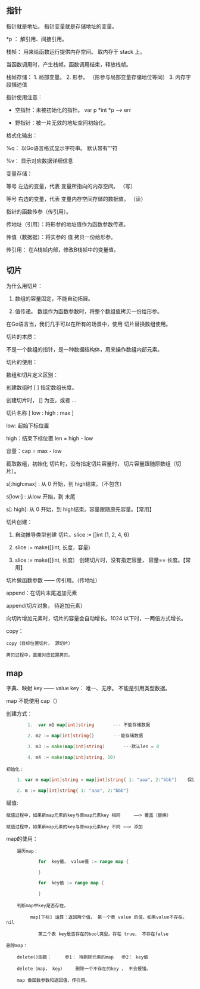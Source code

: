 ## 指针  

指针就是地址。 指针变量就是存储地址的变量。

*p ： 解引用、间接引用。

栈帧：	用来给函数运行提供内存空间。 取内存于 stack 上。

当函数调用时，产生栈帧。函数调用结束，释放栈帧。

栈帧存储： 1. 局部变量。 2. 形参。 （形参与局部变量存储地位等同） 3. 内存字段描述值

指针使用注意：

- 空指针：未被初始化的指针。	var p *int		*p --> err

- 野指针：被一片无效的地址空间初始化。

格式化输出：

%q： 以Go语言格式显示字符串。 默认带有“”符

%v： 显示对应数据详细信息

变量存储：

等号 左边的变量，代表 变量所指向的内存空间。	（写）

等号 右边的变量，代表 变量内存空间存储的数据值。	（读）

指针的函数传参（传引用）。

传地址（引用）：将形参的地址值作为函数参数传递。

传值（数据据）：将实参的 值 拷贝一份给形参。

传引用：	在A栈帧内部，修改B栈帧中的变量值。

## 切片

为什么用切片：

1. 数组的容量固定，不能自动拓展。

2. 值传递。 数组作为函数参数时，将整个数组值拷贝一份给形参。

在Go语言当，我们几乎可以在所有的场景中，使用 切片替换数组使用。

切片的本质：

不是一个数组的指针，是一种数据结构体，用来操作数组内部元素。


切片的使用：

数组和切片定义区别：

创建数组时 [ ] 指定数组长度。

创建切片时， [] 为空，或者 ... 

切片名称 [ low : high : max ]

low: 起始下标位置

high：结束下标位置	len = high - low

容量：cap = max - low

截取数组，初始化 切片时，没有指定切片容量时， 切片容量跟随原数组（切片）。

s[:high:max] : 从 0 开始，到 high结束。（不包含）

s[low:] :	从low 开始，到 末尾

s[: high]:	从 0 开始，到 high结束。容量跟随原先容量。【常用】

切片创建：

1. 自动推导类型创建 切片。slice := []int {1, 2, 4, 6}

2. slice := make([]int, 长度，容量)

3. slice := make([]int, 长度）		创建切片时，没有指定容量， 容量== 长度。【常用】

切片做函数参数 —— 传引用。（传地址）

append：在切片末尾追加元素

append(切片对象， 待追加元素）

向切片增加元素时，切片的容量会自动增长。1024 以下时，一两倍方式增长。

copy：

	copy（目标位置切片， 源切片）

	拷贝过程中，直接对应位置拷贝。

## map

字典、映射  	key —— value	key： 唯一、无序。 不能是引用类型数据。

map 不能使用 cap（）

创建方式：

```go
		1.  var m1 map[int]string		--- 不能存储数据

		2. m2 := map[int]string{}		---能存储数据

		3. m3 := make(map[int]string)		---默认len = 0

		4. m4 := make(map[int]string, 10)
```

	初始化：

```go
	1. var m map[int]string = map[int]string{ 1: "aaa", 2:"bbb"}	保证key彼此不重复。

	2. m := map[int]string{ 1: "aaa", 2:"bbb"}
```

赋值:

	赋值过程中，如果新map元素的key与原map元素key 相同 	——> 覆盖（替换）

	赋值过程中，如果新map元素的key与原map元素key 不同	——> 添加

map的使用：

		遍历map：

```go
			for  key值， value值 := range map {

			} 

			for  key值 := range map {

			}	
```

		判断map中key是否存在。

			 map[下标] 运算：返回两个值， 第一个表 value 的值，如果value不存在。 nil

				第二个表 key是否存在的bool类型。存在 true， 不存在false

	删除map：

		delete()函数： 	参1： 待删除元素的map	参2： key值

		delete（map， key）	删除一个不存在的key ， 不会报错。

		map 做函数参数和返回值，传引用。

